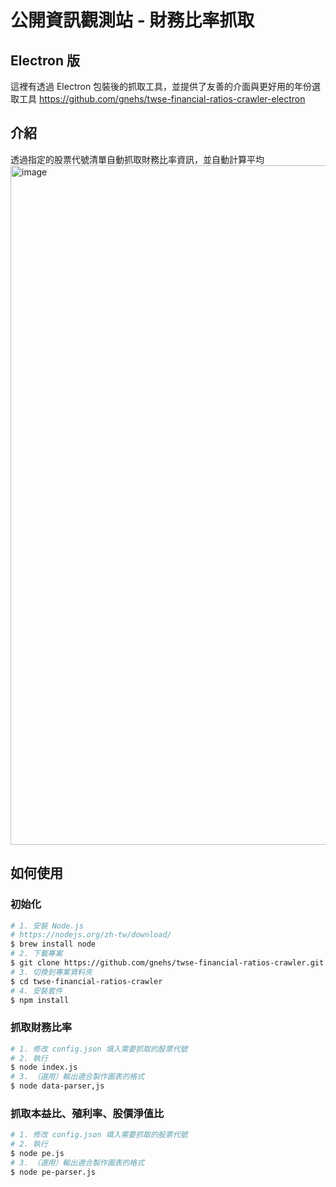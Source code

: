 # 公開資訊觀測站 - 財務比率抓取
## Electron 版
這裡有透過 Electron 包裝後的抓取工具，並提供了友善的介面與更好用的年份選取工具
https://github.com/gnehs/twse-financial-ratios-crawler-electron

## 介紹
透過指定的股票代號清單自動抓取財務比率資訊，並自動計算平均
<img width="1087" alt="image" src="https://user-images.githubusercontent.com/16719720/204800773-13821e6f-1712-4c12-88fe-c1a91047b940.png">

## 如何使用
### 初始化
```bash
# 1. 安裝 Node.js
# https://nodejs.org/zh-tw/download/
$ brew install node
# 2. 下載專案
$ git clone https://github.com/gnehs/twse-financial-ratios-crawler.git
# 3. 切換到專案資料夾
$ cd twse-financial-ratios-crawler
# 4. 安裝套件
$ npm install
```
### 抓取財務比率
```bash
# 1. 修改 config.json 填入需要抓取的股票代號
# 2. 執行
$ node index.js
# 3. （選用）輸出適合製作圖表的格式
$ node data-parser,js
```
### 抓取本益比、殖利率、股價淨值比
```bash
# 1. 修改 config.json 填入需要抓取的股票代號
# 2. 執行
$ node pe.js
# 3. （選用）輸出適合製作圖表的格式
$ node pe-parser.js
```

